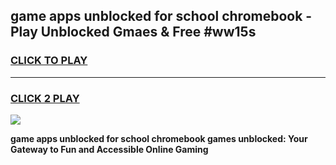 
## game apps unblocked for school chromebook - Play Unblocked Gmaes & Free #ww15s
<h3>
<a href="https://news.freeplayer.one?title=game_apps_unblocked_for_school_chromebook&ref=24F">CLICK TO PLAY</a></h3>
<hr>

<h3>
<a href="https://news.freeplayer.one?title=game_apps_unblocked_for_school_chromebook&ref=24F">CLICK 2 PLAY</a>
  
</h3>

<a href="https://news.freeplayer.one?title=game_apps_unblocked_for_school_chromebook&ref=24F/"><img src="https://clearcache.store/games.png"></a>


**game apps unblocked for school chromebook games unblocked: Your Gateway to Fun and Accessible Online Gaming**
